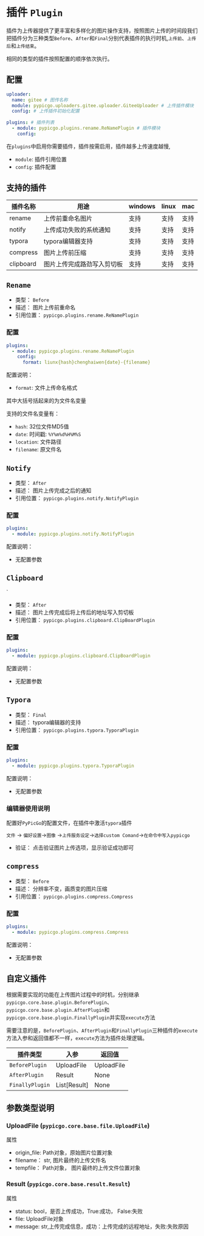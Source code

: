 # 插件 `Plugin`

插件为上传器提供了更丰富和多样化的图片操作支持，按照图片上传的时间段我们把插件分为三种类型`Before`、`After`和`Final`分别代表插件的执行时机,`上传前`、`上传后`和`上传结束`。

相同的类型的插件按照配置的顺序依次执行。

## 配置

```yaml
uploader:
  name: gitee # 图传名称
  module: pypicgo.uploaders.gitee.uploader.GiteeUploader # 上传插件模块
  config: # 上传插件初始化配置
   
plugins: # 插件列表
  - module: pypicgo.plugins.rename.ReNamePlugin # 插件模块
    config:

```

在`plugins`中启用你需要插件，插件按需启用，插件越多上传速度越慢,

- `module`: 插件引用位置
- `config`: 插件配置


## 支持的插件

|插件名称|用途|windows|linux|mac|
|--|--|--|--|--|
|rename|上传前重命名图片|支持|支持|支持|
|notify|上传成功失败的系统通知|支持|支持|支持|
|typora|typora编辑器支持|支持|支持|支持|
|compress|图片上传前压缩|支持|支持|支持|
|clipboard|图片上传完成路劲写入剪切板|支持|支持|支持|

## `Rename`

- 类型： `Before`
- 描述： 图片上传前重命名
- 引用位置： `pypicgo.plugins.rename.ReNamePlugin`



### 配置

```yaml
plugins:
  - module: pypicgo.plugins.rename.ReNamePlugin
    config:
      format: liunx{hash}chenghaiwen{date}-{filename}
```

配置说明：

- `format`: 文件上传命名格式

其中大括号括起来的为文件名变量

支持的文件名变量有：
- `hash`: 32位文件MD5值
- `date`: 时间戳: `%Y%m%d%H%M%S`
- `location`: 文件路径
- `filename`: 原文件名


## `Notify`

- 类型： `After`
- 描述： 图片上传完成之后的通知
- 引用位置： `pypicgo.plugins.notify.NotifyPlugin`



### 配置

```yaml
plugins:
  - module: pypicgo.plugins.notify.NotifyPlugin
```

配置说明：

- 无配置参数

## `Clipboard`
`

- 类型： `After`
- 描述： 图片上传完成后将上传后的地址写入剪切板
- 引用位置： `pypicgo.plugins.clipboard.ClipBoardPlugin`

### 配置

```yaml
plugins:
  - module: pypicgo.plugins.clipboard.ClipBoardPlugin
```

配置说明：

- 无配置参数


## `Typora`

- 类型： `Final`
- 描述： typora编辑器的支持
- 引用位置： `pypicgo.plugins.typora.TyporaPlugin`



### 配置

```yaml
plugins:
  - module: pypicgo.plugins.typora.TyporaPlugin
```

配置说明：

- 无配置参数

### 编辑器使用说明

配置好`PyPicGo`的配置文件，在插件中激活`typora`插件

`文件` -> `偏好设置`->`图像` ->`上传服务设定`->`选择custom Comand`->`在命令中写入pypicgo`

- 验证： 点击验证图片上传选项，显示验证成功即可


## `compress`

- 类型： `Before`
- 描述： 分辨率不变，画质变的图片压缩
- 引用位置： `pypicgo.plugins.compress.Compress`



### 配置

```yaml
plugins:
  - module: pypicgo.plugins.compress.Compress
```

配置说明：

- 无配置参数


## 自定义插件

根据需要实现的功能在上传图片过程中的时机，分别继承`pypicgo.core.base.plugin.BeforePlugin`、`pypicgo.core.base.plugin.AfterPlugin`和`pypicgo.core.base.plugin.FinallyPlugin`并实现`execute`方法

需要注意的是，`BeforePlugin`、`AfterPlugin`和`FinallyPlugin`三种插件的`execute`方法入参和返回值都不一样，`execute`方法为插件处理逻辑。

|插件类型|入参|返回值|
|--|--|--|
|`BeforePlugin`|UploadFile|UploadFile|
|`AfterPlugin`|Result|None|
|`FinallyPlugin`|List[Result]|None|


## 参数类型说明

### UploadFile (`pypicgo.core.base.file.UploadFile`)

属性

- origin_file: Path对象，原始图片位置对象
- filename： str, 图片最终的上传文件名
- tempfile： Path对象， 图片最终的上传文件位置对象


### Result (`pypicgo.core.base.result.Result`)

属性

- status: bool，是否上传成功，True:成功， False:失败
- file: UploadFile对象
- message: str,上传完成信息，成功：上传完成的远程地址，失败:失败原因
